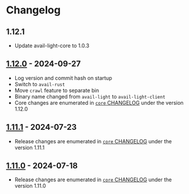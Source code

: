 # Changelog

## 1.12.1

- Update avail-light-core to 1.0.3

## [1.12.0](https://github.com/availproject/avail-light/releases/tag/avail-light-client-v1.12.0) - 2024-09-27

- Log version and commit hash on startup
- Switch to `avail-rust`
- Move `crawl` feature to separate bin
- Binary name changed from `avail-light` to `avail-light-client`
- Core changes are enumerated in [`core` CHANGELOG](../core/CHANGELOG.md) under the version 1.12.0

## [1.11.1](https://github.com/availproject/avail-light/releases/tag/avail-light-client-v1.11.1) - 2024-07-23

- Release changes are enumerated in [`core` CHANGELOG](../core/CHANGELOG.md) under the version 1.11.1

## [1.11.0](https://github.com/availproject/avail-light/releases/tag/avail-light-client-v1.11.0) - 2024-07-18

- Release changes are enumerated in [`core` CHANGELOG](../core/CHANGELOG.md) under the version 1.11.0
